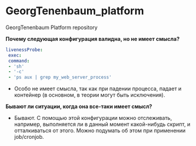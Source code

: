 # GeorgTenenbaum_platform
GeorgTenenbaum Platform repository


**Почему следующая конфигурация валидна, но не имеет смысла?**
```yml
livenessProbe:
 exec:
 command:
 - 'sh'
 - '-c'
 - 'ps aux | grep my_web_server_process'
 ```

- Особо не имеет смысла, так как при падении процесса, падает и контейнер (в основном, в теории могут быть исключения). 

**Бывают ли ситуации, когда она все-таки имеет смысл?**

- Бывают. С помощью этой конфигурации можно отслеживать, например, выполняется ли в данный момент какой-нибудь скрипт, и отталкиваться от этого. Можно подумать об этом при применении job/cronjob.

